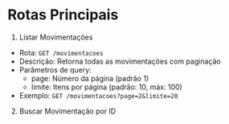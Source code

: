 # Rotas Principais
1. Listar Movimentações
- Rota: `GET /movimentacoes`
- Descrição: Retorna todas as movimentações com paginação
- Parâmetros de query:
  - page: Número da página (padrão 1)
  - limite: Itens por página (padrão: 10, máx: 100)
- Exemplo: `GET /movimentacoes?page=2&limite=20`

2. Buscar Movimentação por ID